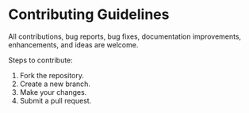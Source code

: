 # Contributing Guidelines

All contributions, bug reports, bug fixes, documentation improvements, enhancements, and ideas are welcome.

Steps to contribute:
1. Fork the repository.
2. Create a new branch.
3. Make your changes.
4. Submit a pull request.
